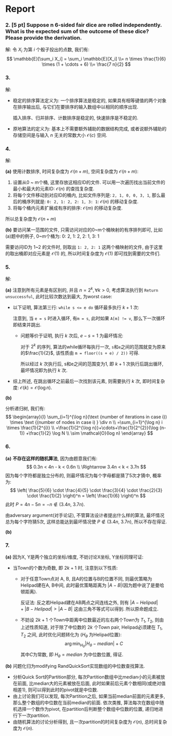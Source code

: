 # Report

### 2. [5 pt] Suppose n 6-sided fair dice are rolled independently. What is the expected sum of the outcome of these dice? Please provide the derivation.

解: 令 $X_i$ 为第 $i$ 个骰子投出的点数, 我们有:
$$
\mathbb{E}[\sum_i X_i] = \sum_i \mathbb{E}[X_i] \\= n \times \frac{1}{6} \times (1 + \cdots + 6) \\= \frac{7 n}{2}
$$

### 3.

解:

+ 稳定的排序算法定义为: 一个排序算法是稳定的, 如果具有相等键值的两个对象在排序输出后, 与它们在要排序的输入数组中以相同的顺序出现.

  插入排序、归并排序、计数排序是稳定的, 快速排序是不稳定的.

+ 原地算法的定义为: 基本上不需要额外辅助的数据结构完成, 或者说额外辅助的存储空间是与输入 $n$ 无关的常数大小 $\mathcal{O}(c)$ 空间.



### 4.

解: 

**(a)** 使用计数排序, 时间复杂度为 $\mathcal{O}(n + m)$, 空间复杂度为 $\mathcal{O}(n + m)$:

1. 设置从0 ~ m个桶, 这里存放这相应ID的文件. 可以用一次遍历找出当前文件的最小和最大的元素ID: $\mathcal{O}(n)$ 的查找复杂度.
2. 将每个文件移动到对应ID的桶内, 比如文件序列是: `2, 1, 0, 0, 3, 1`, 那么最后的桶序列就是: `0: 2, 1: 2, 2: 1, 3: 1`: $\mathcal{O}(n)$ 的移动复杂度.
3. 将每个桶内元素扩展成有序的排序: $\mathcal{O}(m)$ 的移动复杂度.

所以总复杂度为 $\mathcal{O}(n + m)$

**(b)** 要访问某一范围的文件, 只需访问对应的0~m个桶映射的有序排列即可, 比如(a)题中的例子, 0~m个桶为: 0: 2, 1: 2, 2: 1, 3: 1

需要访问ID为 1~2 的文件时, 则取出 `1: 2, 2: 1` 这两个桶映射的文件, 由于这里的取出桶即对应元素是 $\mathcal{O}(1)$ 的, 所以时间复杂度为 $\mathcal{O}(1)$ 即可找到需要的文件们.



### 5.

解: 

**(a)** 注意到所有元素是有区别的, 并且 $n = 2^k, \forall k > 0$, 考虑算法执行到 `Return unsuccessful`, 此时比较次数达到最大, 为worst case:

+ 以下证明, 算法第三行: `while s <= e do` 循环最多执行 $k + 1$ 次:

  注意到, 当 `e = s` 时进入循环, 有`m = s`, 此时如果 `A[m] != v`, 那么下一次循环即结束并跳出.

  + 问题等价于证明, 执行 $k$ 次后, $e - s = 1$ 为最坏情况:

    对于 $2^k$ 的序列, 算法的while循环每执行一次, `s`和`e`之间的范围就变为原来的$\frac{1}{2}$, 该性质由 `m = floor((s + e) / 2))` 可得.

    所以经过 $k$ 次执行后, s和e之间的范围变为1, 即 $k + 1$ 次执行后跳出循环, 最坏情况即为执行 $k$ 次.

+ 综上所述, 在跳出循环之前最后一次找到该元素, 则需要执行 $k$ 次, 即时间复杂度: $\mathcal{O}(k) = \mathcal{O}(\log n)$.

**(b)**

分析递归树, 我们有:
$$
\begin{array}{l}
\sum_{i=1}^{\log n}(\text {number of iterations in case i}) \times \text {(number of nodes in case i) } \div n \\
=\sum_{i=1}^{\log n} i \times \frac{1}{2^{i}} \\
=\frac{1}{2^{\log n}}+\cdots+\frac{1}{2^{2}}(\log (n-1)) +\frac{1}{2} \log N \\
\sim \mathcal{O}(log n)
\end{array}
$$



### 6.

**(a)** **不存在这样的随机算法**, 因为由题意我们有:
$$
0.3n < 4n - k < 0.6n \\
\Rightarrow 3.4n < k < 3.7n
$$
因为每个字符都是独立分布的, 则最坏情况为每个字母都是猜了5次才猜中, 概率为:
$$
\left( \frac{5}{6} \cdot \frac{4}{5} \cdot \frac{3}{4} \cdot \frac{2}{3} \cdot \frac{1}{2} \right)^n = \left( \frac{1}{6} \right)^n
$$
此时 $P = 4n - 5n = -n \notin (3.4n, \ 3.7n)$.

由adversary argument(对手论证), 不管算法设计者提出什么样的算法, 最坏情况总为每个字符猜5次, 这样总能达到最坏情况使 $P \notin (3.4n, \ 3.7n)$, 所以不存在得证.

**(b)**




### 7.

**(a)** 因为X, Y是两个独立的坐标/维度, 不妨讨论X坐标, Y坐标同理可证:

+ 当Town的个数为奇数, 即 $2k + 1$ 时, 注意到以下性质:

  + 对于任意Town点对 A, B, 且A的位置与B的位置不同, 则最优策略为Helipad建在A, B中间, 此时最优策略距离为 $|A - B|$(因为题中说了是曼哈顿距离).

    反证法: 反之若Helipad建在AB两点之间连线之外, 则有 $|A - Helipad| + |B - Helipad| > |A - B|$ 这由三角不等式可以得到. 所以原命题成立.

  + 不妨设 $2k + 1$ 个Town中距离中位数最近的左右两个Town为 $T_1, T_2$, 则由上述性质知道, 对于除了中位数的 $2k$ 个Town pair, Helipad必须建在 $T_1, T_2$ 之间, 此时优化问题转化为 ($H_{\theta}$ 为Helipad位置):
    $$
    \arg \min_{H_{\theta}} |H_\theta - median| + C
    $$
    其中$C$为常数, 即 $H_{\theta} = median$ 为中位数位置, 得证.

**(b)** 问题化归为modifying RandQuickSort实现数组的中位数查找算法.

+ 分析Quick Sort的Partition部分, 每次Partition数组中比median小的元素被放在前面, 比median大的元素被放在后面, 此时如果前后元素个数相同(或绝对值相差1), 则可以得到此时的pivot就是中位数.
+ 由上讨论我们可以发现, 每次Partition之后, 如果当前median前面的元素更多, 那么整个数组的中位数在当前median的前面. 依次类推, 算法每次在数组中随机选择一个数作为pivot, 在partition后判断整个数组中位数的位置, 递归地进行下一次partition.
+ 由随机算法的讨论分析得到, 且一次partition的时间复杂度为 $\mathcal{O}(n)$, 总时间复杂度为 $\mathcal{O}(n)$.
